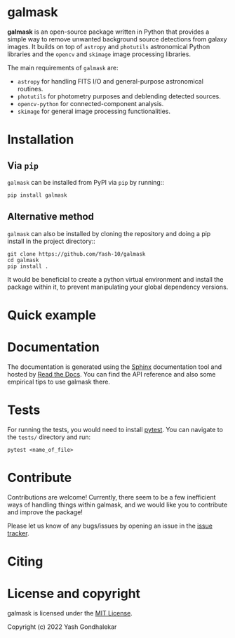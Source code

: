 # galmask

**galmask** is an open-source package written in Python that provides a simple way to remove unwanted background source detections from galaxy images.
It builds on top of `astropy` and `photutils` astronomical Python libraries and the `opencv` and `skimage` image processing libraries.

The main requirements of `galmask` are:
- `astropy` for handling FITS I/O and general-purpose astronomical routines.
- `photutils` for photometry purposes and deblending detected sources.
- `opencv-python` for connected-component analysis.
- `skimage` for general image processing functionalities.

# Installation

## Via `pip`

`galmask` can be installed from PyPI via `pip` by running::

```
pip install galmask
```

## Alternative method

`galmask` can also be installed by cloning the repository and doing a pip install in the project directory::

```
git clone https://github.com/Yash-10/galmask
cd galmask
pip install .
```

It would be beneficial to create a python virtual environment and install the package within it, to prevent
manipulating your global dependency versions.

# Quick example

# Documentation

The documentation is generated using the [Sphinx](https://www.sphinx-doc.org/) documentation tool and hosted by [Read the Docs](https://readthedocs.org/).
You can find the API reference and also some empirical tips to use galmask there.

# Tests

For running the tests, you would need to install [pytest](https://docs.pytest.org/). You can navigate to the `tests/` directory and run:

```
pytest <name_of_file>
```

# Contribute

Contributions are welcome! Currently, there seem to be a few inefficient ways of handling things within galmask, and we would like you to contribute and improve the package!

Please let us know of any bugs/issues by opening an issue in the [issue tracker](https://github.com/Yash-10/galmask/issues).

# Citing



# License and copyright

galmask is licensed under the [MIT License](LICENSE).

Copyright (c) 2022 Yash Gondhalekar
